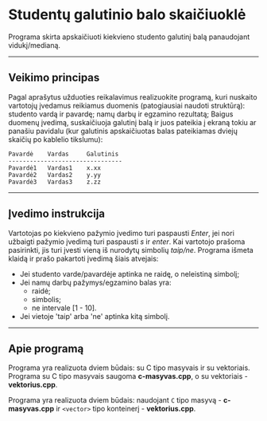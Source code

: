 # Studentų galutinio balo skaičiuoklė #
Programa skirta apskaičiuoti kiekvieno studento galutinį balą panaudojant vidukį/medianą.

- - - 
## Veikimo principas ##
Pagal aprašytus užduoties reikalavimus realizuokite programą, kuri nuskaito vartotojų įvedamus reikiamus duomenis (patogiausiai naudoti struktūrą):
studento vardą ir pavardę;
namų darbų ir egzamino rezultatą;
Baigus duomenų įvedimą, suskaičiuoja galutinį balą ir juos pateikia į ekraną tokiu ar panašiu pavidalu (kur galutinis apskaičiuotas balas pateikiamas dviejų skaičių po kablelio tikslumu):
 ```
Pavardė    Vardas     Galutinis
--------------------------------
Pavardė1   Vardas1    x.xx
Pavardė2   Vardas2    y.yy
Pavardė3   Vardas3    z.zz
 ```

- - - 
## Įvedimo instrukcija ##
Vartotojas po kiekvieno pažymio įvedimo turi paspausti *Enter*, jei nori užbaigti pažymio įvedimą turi paspausti *s* ir *enter*.
Kai vartotojo prašoma pasirinkti, jis turi įvesti vieną iš nurodytų simbolių *taip/ne*.
Programa išmeta klaidą ir prašo pakartoti įvedimą šiais atvejais:
* Jei studento varde/pavardėje aptinka ne raidę, o neleistiną simbolį;
* Jei namų darbų pažymys/egzamino balas yra:
  * raidė;
  * simbolis;
  * ne intervale [1 - 10].
* Jei vietoje 'taip' arba 'ne' aptinka kitą simbolį. 
- - - 

## Apie programą ##

Programa yra realizuota dviem būdais: su C tipo masyvais ir su vektoriais. Programa su C tipo masyvais saugoma **c-masyvas.cpp**, o su vektoriais - **vektorius.cpp**.

Programa yra realizuota dviem būdais: naudojant ```C``` tipo masyvą - **c-masyvas.cpp** ir ```<vector>``` tipo konteinerį - **vektorius.cpp**.

